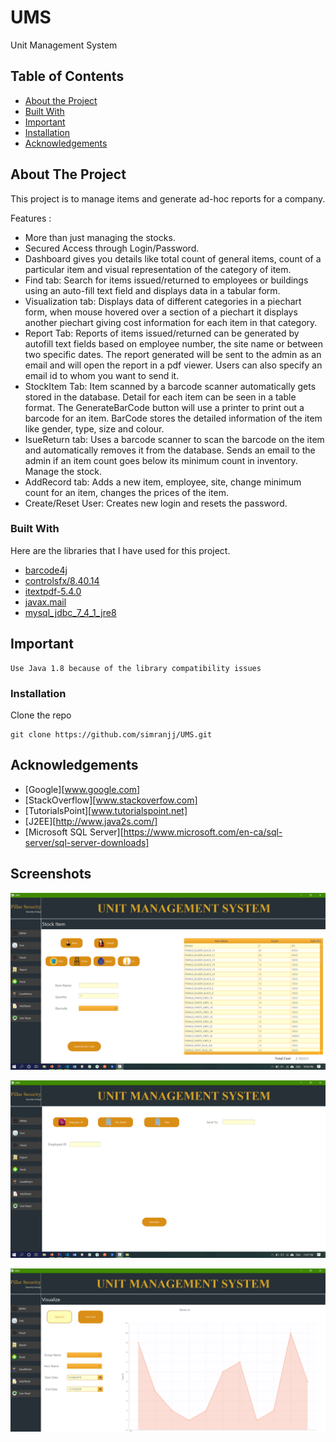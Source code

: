 # UMS
Unit Management System
<p align="center">
 

## Table of Contents

* [About the Project](#about-the-project)
* [Built With](#built-with)
* [Important](#important)
* [Installation](#installation)
* [Acknowledgements](#acknowledgements)


## About The Project

This project is to manage items and generate ad-hoc reports for a company.

Features :
* More than just managing the stocks.
* Secured Access through Login/Password. 
* Dashboard gives you details like total count of general items, count of a particular item and visual representation of the category of item.
* Find tab: Search for items issued/returned to employees or buildings using an auto-fill text field and displays data in a tabular form.
* Visualization tab: Displays data of different categories in a piechart form, when mouse hovered over a section of a piechart it displays another piechart giving cost information for each item in that category.
* Report Tab: Reports of items issued/returned can be generated by autofill text fields based on employee number, the site name or between two specific dates. The report generated will be sent to the admin as an email and will open the report in a pdf viewer. Users can also specify an email id to whom you want to send it.
* StockItem Tab: Item scanned by a barcode scanner automatically gets stored in the database. Detail for each item can be seen in a table format. The GenerateBarCode button will use a printer to print out a barcode for an item. BarCode stores the detailed information of the item like gender, type, size and colour.
* IsueReturn tab: Uses a barcode scanner to scan the barcode on the item and automatically removes it from the database. Sends an email to the admin if an item count goes below its minimum count in inventory. Manage the stock. 
* AddRecord tab: Adds a new item, employee, site, change minimum count for an item, changes the prices of the item. 
* Create/Reset User: Creates new login and resets the password.


### Built With
Here are the libraries that I have used for this project. 
* [barcode4j](http://repo2.maven.org/maven2/net/sf/barcode4j/barcode4j/2.1)
* [controlsfx/8.40.14](http://central.maven.org/maven2/org/controlsfx/controlsfx/8.40.14)
* [itextpdf-5.4.0](http://www.java2s.com/Code/Jar/i/Downloaditextpdf540jar.htm)
* [javax.mail](https://javaee.github.io/javamail/)
* [mysql_jdbc_7_4_1_jre8](https://jar-download.com/artifacts/com.microsoft.sqlserver/mssql-jdbc)


## Important
```
Use Java 1.8 because of the library compatibility issues
```


### Installation

Clone the repo
```
git clone https://github.com/simranjj/UMS.git
```


## Acknowledgements
* [Google][www.google.com]
* [StackOverflow][www.stackoverfow.com]
* [TutorialsPoint][www.tutorialspoint.net]
* [J2EE][http://www.java2s.com/]
* [Microsoft SQL Server][https://www.microsoft.com/en-ca/sql-server/sql-server-downloads]

## Screenshots
![](images/Add_Item.png)

![](images/Report%20Generation.png)

![](images/Visualise.png)
